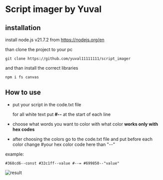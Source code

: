 # Script imager by Yuval
## installation
install node.js v21.7.2 from https://nodejs.org/en

than clone the project to your pc 
```
git clone https://github.com/yuval11111111/script_imager
```
and than install the correct libraries
```
npm i fs canvas
```
## How to use
+ put your script in the code.txt file

    for all white text put **#--** at the start of each line
+ choose what words you want to color with what color **works only with hex codes**
+ after choosing the colors go to the code.txt file and put before each color change #your hex color code here than "--"

example:
```
#368cd6--const #32c1ff--value #--= #699850--"value"
```
![result](https://imgur.com/OBEKM6S](https://ibb.co/rvV4LRc)](https://i.imgur.com/OBEKM6S.png](https://i.imgur.com/OBEKM6S.png))](https://imgur.com/a/jg1hSG1))
